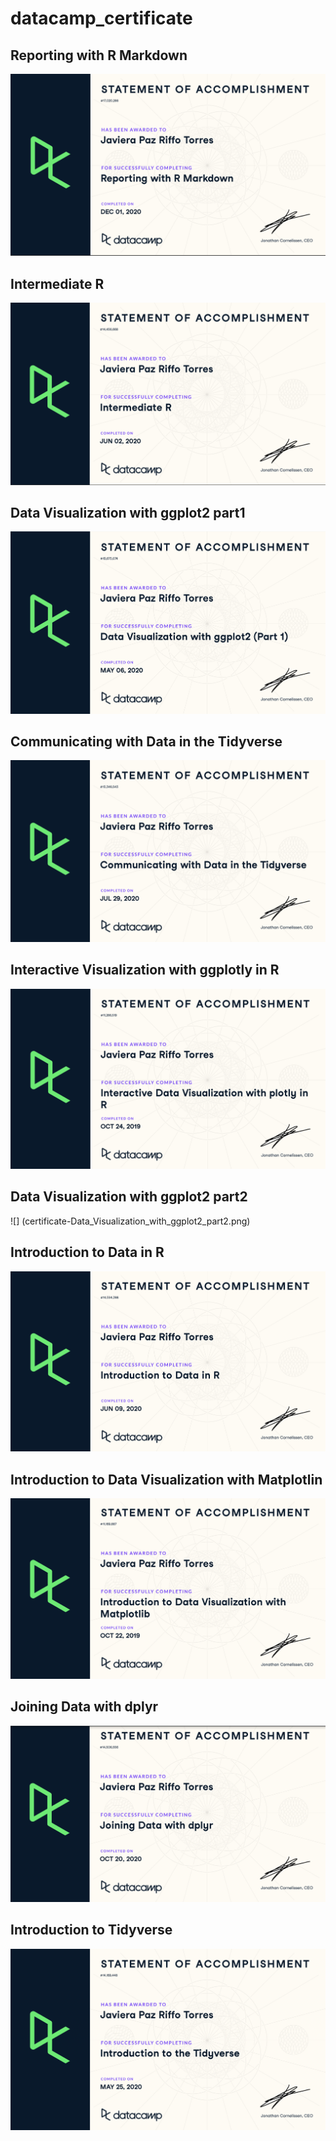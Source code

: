 # datacamp_certificate

## Reporting with R Markdown

![](certificate-reporting_with_R_Markdown.png)

## Intermediate R

![](certificate-Intermediate_R.png)

## Data Visualization with ggplot2 part1

![](certificate-Data_Visualization_with_ggplot2_part1.png)

## Communicating with Data in the Tidyverse

![](certificate-Communicating_with_Data_in_the_Tidyverse.png)

## Interactive Visualization with ggplotly in R

![](certificate-Interactive_Data_Visualization_with_plotly_in_R.png)

## Data Visualization with ggplot2 part2

![] (certificate-Data_Visualization_with_ggplot2_part2.png)

## Introduction to Data in R

![](certificate-Introduction_to_Data_in_R.png)

## Introduction to Data Visualization with Matplotlin

![](certificate-Introduction_to_Data_visualization_with_Matplotlib.png)

## Joining Data with dplyr

![](certificate-Joining_Data_with_dplyr.png)

## Introduction to Tidyverse

![](certificate-Introduction_to_Tidyverse.png)



